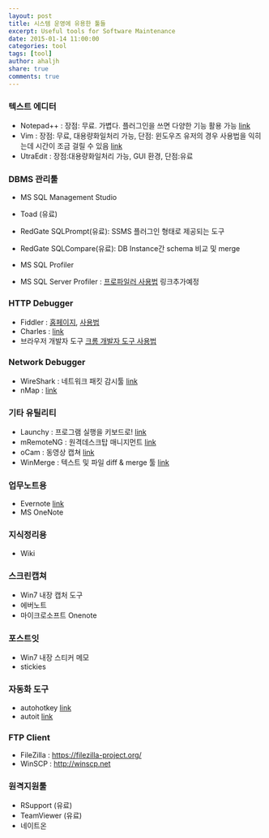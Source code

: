 ```yaml
---
layout: post
title: 시스템 운영에 유용한 툴들
excerpt: Useful tools for Software Maintenance
date: 2015-01-14 11:00:00
categories: tool
tags: [tool]
author: ahaljh
share: true
comments: true  
---
```


### 텍스트 에디터

* Notepad++ : 장점: 무료. 가볍다. 플러그인을 쓰면 다양한 기능 활용 가능 [link](http://notepad-plus-plus.org/)
* Vim : 장점: 무료, 대용량화일처리 가능, 단점: 윈도우즈 유저의 경우 사용법을 익히는데 시간이 조금 걸릴 수 있음 [link](https://tuxproject.de/projects/vim)
* UtraEdit : 장점:대용량화일처리 가능, GUI 환경, 단점:유료


###  DBMS 관리툴

* MS SQL Management Studio
* Toad (유료)
* RedGate SQLPrompt(유료): SSMS 플러그인 형태로 제공되는 도구
* RedGate SQLCompare(유료): DB Instance간 schema 비교 및 merge

* MS SQL Profiler
* MS SQL Server Profiler : [프로파일러 사용법](sqlsvrprofiler.md) 링크추가예정


###  HTTP Debugger

* Fiddler : [홈페이지](http://www.telerik.com/fiddler), [사용법](frontline12nd.md)
* Charles : [link](http://www.charlesproxy.com/)
* 브라우저 개발자 도구 [크롬 개발자 도구 사용법](chromedevtools.md)


###  Network Debugger

* WireShark : 네트워크 패킷 감시툴 [link](https://www.wireshark.org/)
* nMap : [link](http://nmap.org/)

###  기타 유틸리티

* Launchy : 프로그램 실행을 키보드로! [link](http://www.launchy.net/)
* mRemoteNG : 원격데스크탑 매니지먼트 [link](http://www.mremoteng.org/)
* oCam : 동영상 캡쳐 [link](http://ohsoft.net/en/product_ocam.php)
* WinMerge : 텍스트 및 파일 diff & merge 툴 [link](http://winmerge.org/)

###  업무노트용

* Evernote [link](http://www.evernote.com)
* MS OneNote

###  지식정리용

* Wiki

###  스크린캡쳐

* Win7 내장 캡처 도구
* 에버노트
* 마이크로소프트 Onenote

###  포스트잇

* Win7 내장 스티커 메모
* stickies

###  자동화 도구

* autohotkey [link](http://www.autohotkey.com/)
* autoit [link](https://www.autoitscript.com)

###  FTP Client

* FileZilla : https://filezilla-project.org/
* WinSCP : http://winscp.net

###  원격지원툴

* RSupport (유료)
* TeamViewer (유료)
* 네이트온
